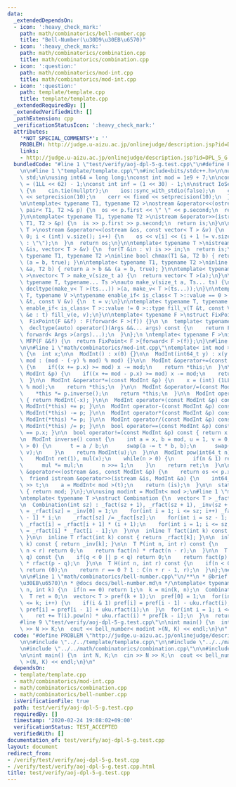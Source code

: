 ```yaml
---
data:
  _extendedDependsOn:
  - icon: ':heavy_check_mark:'
    path: math/combinatorics/bell-number.cpp
    title: "Bell-Number(\u30D9\u30EB\u6570)"
  - icon: ':heavy_check_mark:'
    path: math/combinatorics/combination.cpp
    title: math/combinatorics/combination.cpp
  - icon: ':question:'
    path: math/combinatorics/mod-int.cpp
    title: math/combinatorics/mod-int.cpp
  - icon: ':question:'
    path: template/template.cpp
    title: template/template.cpp
  _extendedRequiredBy: []
  _extendedVerifiedWith: []
  _pathExtension: cpp
  _verificationStatusIcon: ':heavy_check_mark:'
  attributes:
    '*NOT_SPECIAL_COMMENTS*': ''
    PROBLEM: http://judge.u-aizu.ac.jp/onlinejudge/description.jsp?id=DPL_5_G
    links:
    - http://judge.u-aizu.ac.jp/onlinejudge/description.jsp?id=DPL_5_G
  bundledCode: "#line 1 \"test/verify/aoj-dpl-5-g.test.cpp\"\n#define PROBLEM \"http://judge.u-aizu.ac.jp/onlinejudge/description.jsp?id=DPL_5_G\"\
    \n\n#line 1 \"template/template.cpp\"\n#include<bits/stdc++.h>\n\nusing namespace\
    \ std;\n\nusing int64 = long long;\nconst int mod = 1e9 + 7;\n\nconst int64 infll\
    \ = (1LL << 62) - 1;\nconst int inf = (1 << 30) - 1;\n\nstruct IoSetup {\n  IoSetup()\
    \ {\n    cin.tie(nullptr);\n    ios::sync_with_stdio(false);\n    cout << fixed\
    \ << setprecision(10);\n    cerr << fixed << setprecision(10);\n  }\n} iosetup;\n\
    \n\ntemplate< typename T1, typename T2 >\nostream &operator<<(ostream &os, const\
    \ pair< T1, T2 >& p) {\n  os << p.first << \" \" << p.second;\n  return os;\n\
    }\n\ntemplate< typename T1, typename T2 >\nistream &operator>>(istream &is, pair<\
    \ T1, T2 > &p) {\n  is >> p.first >> p.second;\n  return is;\n}\n\ntemplate< typename\
    \ T >\nostream &operator<<(ostream &os, const vector< T > &v) {\n  for(int i =\
    \ 0; i < (int) v.size(); i++) {\n    os << v[i] << (i + 1 != v.size() ? \" \"\
    \ : \"\");\n  }\n  return os;\n}\n\ntemplate< typename T >\nistream &operator>>(istream\
    \ &is, vector< T > &v) {\n  for(T &in : v) is >> in;\n  return is;\n}\n\ntemplate<\
    \ typename T1, typename T2 >\ninline bool chmax(T1 &a, T2 b) { return a < b &&\
    \ (a = b, true); }\n\ntemplate< typename T1, typename T2 >\ninline bool chmin(T1\
    \ &a, T2 b) { return a > b && (a = b, true); }\n\ntemplate< typename T = int64\
    \ >\nvector< T > make_v(size_t a) {\n  return vector< T >(a);\n}\n\ntemplate<\
    \ typename T, typename... Ts >\nauto make_v(size_t a, Ts... ts) {\n  return vector<\
    \ decltype(make_v< T >(ts...)) >(a, make_v< T >(ts...));\n}\n\ntemplate< typename\
    \ T, typename V >\ntypename enable_if< is_class< T >::value == 0 >::type fill_v(T\
    \ &t, const V &v) {\n  t = v;\n}\n\ntemplate< typename T, typename V >\ntypename\
    \ enable_if< is_class< T >::value != 0 >::type fill_v(T &t, const V &v) {\n  for(auto\
    \ &e : t) fill_v(e, v);\n}\n\ntemplate< typename F >\nstruct FixPoint : F {\n\
    \  FixPoint(F &&f) : F(forward< F >(f)) {}\n \n  template< typename... Args >\n\
    \  decltype(auto) operator()(Args &&... args) const {\n    return F::operator()(*this,\
    \ forward< Args >(args)...);\n  }\n};\n \ntemplate< typename F >\ninline decltype(auto)\
    \ MFP(F &&f) {\n  return FixPoint< F >{forward< F >(f)};\n}\n#line 4 \"test/verify/aoj-dpl-5-g.test.cpp\"\
    \n\n#line 1 \"math/combinatorics/mod-int.cpp\"\ntemplate< int mod >\nstruct ModInt\
    \ {\n  int x;\n\n  ModInt() : x(0) {}\n\n  ModInt(int64_t y) : x(y >= 0 ? y %\
    \ mod : (mod - (-y) % mod) % mod) {}\n\n  ModInt &operator+=(const ModInt &p)\
    \ {\n    if((x += p.x) >= mod) x -= mod;\n    return *this;\n  }\n\n  ModInt &operator-=(const\
    \ ModInt &p) {\n    if((x += mod - p.x) >= mod) x -= mod;\n    return *this;\n\
    \  }\n\n  ModInt &operator*=(const ModInt &p) {\n    x = (int) (1LL * x * p.x\
    \ % mod);\n    return *this;\n  }\n\n  ModInt &operator/=(const ModInt &p) {\n\
    \    *this *= p.inverse();\n    return *this;\n  }\n\n  ModInt operator-() const\
    \ { return ModInt(-x); }\n\n  ModInt operator+(const ModInt &p) const { return\
    \ ModInt(*this) += p; }\n\n  ModInt operator-(const ModInt &p) const { return\
    \ ModInt(*this) -= p; }\n\n  ModInt operator*(const ModInt &p) const { return\
    \ ModInt(*this) *= p; }\n\n  ModInt operator/(const ModInt &p) const { return\
    \ ModInt(*this) /= p; }\n\n  bool operator==(const ModInt &p) const { return x\
    \ == p.x; }\n\n  bool operator!=(const ModInt &p) const { return x != p.x; }\n\
    \n  ModInt inverse() const {\n    int a = x, b = mod, u = 1, v = 0, t;\n    while(b\
    \ > 0) {\n      t = a / b;\n      swap(a -= t * b, b);\n      swap(u -= t * v,\
    \ v);\n    }\n    return ModInt(u);\n  }\n\n  ModInt pow(int64_t n) const {\n\
    \    ModInt ret(1), mul(x);\n    while(n > 0) {\n      if(n & 1) ret *= mul;\n\
    \      mul *= mul;\n      n >>= 1;\n    }\n    return ret;\n  }\n\n  friend ostream\
    \ &operator<<(ostream &os, const ModInt &p) {\n    return os << p.x;\n  }\n\n\
    \  friend istream &operator>>(istream &is, ModInt &a) {\n    int64_t t;\n    is\
    \ >> t;\n    a = ModInt< mod >(t);\n    return (is);\n  }\n\n  static int get_mod()\
    \ { return mod; }\n};\n\nusing modint = ModInt< mod >;\n#line 1 \"math/combinatorics/combination.cpp\"\
    \ntemplate< typename T >\nstruct Combination {\n  vector< T > _fact, _rfact, _inv;\n\
    \n  Combination(int sz) : _fact(sz + 1), _rfact(sz + 1), _inv(sz + 1) {\n    _fact[0]\
    \ = _rfact[sz] = _inv[0] = 1;\n    for(int i = 1; i <= sz; i++) _fact[i] = _fact[i\
    \ - 1] * i;\n    _rfact[sz] /= _fact[sz];\n    for(int i = sz - 1; i >= 0; i--)\
    \ _rfact[i] = _rfact[i + 1] * (i + 1);\n    for(int i = 1; i <= sz; i++) _inv[i]\
    \ = _rfact[i] * _fact[i - 1];\n  }\n\n  inline T fact(int k) const { return _fact[k];\
    \ }\n\n  inline T rfact(int k) const { return _rfact[k]; }\n\n  inline T inv(int\
    \ k) const { return _inv[k]; }\n\n  T P(int n, int r) const {\n    if(r < 0 ||\
    \ n < r) return 0;\n    return fact(n) * rfact(n - r);\n  }\n\n  T C(int p, int\
    \ q) const {\n    if(q < 0 || p < q) return 0;\n    return fact(p) * rfact(q)\
    \ * rfact(p - q);\n  }\n\n  T H(int n, int r) const {\n    if(n < 0 || r < 0)\
    \ return (0);\n    return r == 0 ? 1 : C(n + r - 1, r);\n  }\n};\n#line 7 \"test/verify/aoj-dpl-5-g.test.cpp\"\
    \n\n#line 1 \"math/combinatorics/bell-number.cpp\"\n/**\n * @brief Bell-Number(\u30D9\
    \u30EB\u6570)\n * @docs docs/bell-number.md\n */\ntemplate< typename T >\nT bell_number(int\
    \ n, int k) {\n  if(n == 0) return 1;\n  k = min(k, n);\n  Combination< T > uku(k);\n\
    \  T ret = 0;\n  vector< T > pref(k + 1);\n  pref[0] = 1;\n  for(int i = 1; i\
    \ <= k; i++) {\n    if(i & 1) pref[i] = pref[i - 1] - uku.rfact(i);\n    else\
    \ pref[i] = pref[i - 1] + uku.rfact(i);\n  }\n  for(int i = 1; i <= k; i++) {\n\
    \    ret += T(i).pow(n) * uku.rfact(i) * pref[k - i];\n  }\n  return ret;\n}\n\
    #line 9 \"test/verify/aoj-dpl-5-g.test.cpp\"\n\nint main() {\n  int N, K;\n  cin\
    \ >> N >> K;\n  cout << bell_number< modint >(N, K) << endl;\n}\n"
  code: "#define PROBLEM \"http://judge.u-aizu.ac.jp/onlinejudge/description.jsp?id=DPL_5_G\"\
    \n\n#include \"../../template/template.cpp\"\n\n#include \"../../math/combinatorics/mod-int.cpp\"\
    \n#include \"../../math/combinatorics/combination.cpp\"\n\n#include \"../../math/combinatorics/bell-number.cpp\"\
    \n\nint main() {\n  int N, K;\n  cin >> N >> K;\n  cout << bell_number< modint\
    \ >(N, K) << endl;\n}\n"
  dependsOn:
  - template/template.cpp
  - math/combinatorics/mod-int.cpp
  - math/combinatorics/combination.cpp
  - math/combinatorics/bell-number.cpp
  isVerificationFile: true
  path: test/verify/aoj-dpl-5-g.test.cpp
  requiredBy: []
  timestamp: '2020-02-24 19:08:02+09:00'
  verificationStatus: TEST_ACCEPTED
  verifiedWith: []
documentation_of: test/verify/aoj-dpl-5-g.test.cpp
layout: document
redirect_from:
- /verify/test/verify/aoj-dpl-5-g.test.cpp
- /verify/test/verify/aoj-dpl-5-g.test.cpp.html
title: test/verify/aoj-dpl-5-g.test.cpp
---
```

